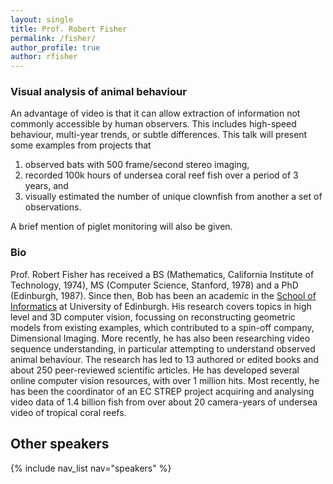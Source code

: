 ```yaml
---
layout: single
title: Prof. Robert Fisher
permalink: /fisher/
author_profile: true
author: rfisher
---
```


### Visual analysis of animal behaviour

An advantage of video is that it can allow extraction of information not commonly accessible by human observers. This includes high-speed behaviour, multi-year trends, or subtle differences. This talk will present some examples from projects that
1. observed bats with 500 frame/second stereo imaging,
2. recorded 100k hours of undersea coral reef fish over a period of 3 years, and
3. visually estimated the number of unique clownfish from another a set of observations.

A brief mention of piglet monitoring will also be given.

### Bio

Prof. Robert Fisher has received a BS (Mathematics, California Institute of Technology, 1974), MS (Computer Science, Stanford, 1978) and a PhD (Edinburgh, 1987). Since then, Bob has been an academic in the [School of Informatics](http://www.ed.ac.uk/informatics/) at University of Edinburgh. His research covers topics in high level and 3D computer vision, focussing on reconstructing geometric models from existing examples, which contributed to a spin-off company, Dimensional Imaging. More recently, he has also been researching video sequence understanding, in particular attempting to understand observed animal behaviour. The research has led to 13 authored or edited books and about 250 peer-reviewed scientific articles. He has developed several online computer vision resources, with over 1 million hits. Most recently, he has been the coordinator of an EC STREP project acquiring and analysing video data of 1.4 billion fish from over about 20 camera-years of undersea video of tropical coral reefs.

## Other speakers
{% include nav_list nav="speakers" %}